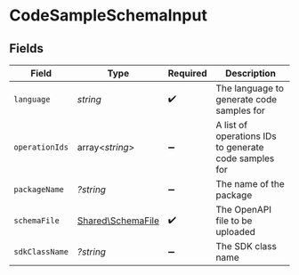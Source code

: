 # CodeSampleSchemaInput


## Fields

| Field                                                  | Type                                                   | Required                                               | Description                                            |
| ------------------------------------------------------ | ------------------------------------------------------ | ------------------------------------------------------ | ------------------------------------------------------ |
| `language`                                             | *string*                                               | :heavy_check_mark:                                     | The language to generate code samples for              |
| `operationIds`                                         | array<*string*>                                        | :heavy_minus_sign:                                     | A list of operations IDs to generate code samples for  |
| `packageName`                                          | *?string*                                              | :heavy_minus_sign:                                     | The name of the package                                |
| `schemaFile`                                           | [Shared\SchemaFile](../../Models/Shared/SchemaFile.md) | :heavy_check_mark:                                     | The OpenAPI file to be uploaded                        |
| `sdkClassName`                                         | *?string*                                              | :heavy_minus_sign:                                     | The SDK class name                                     |